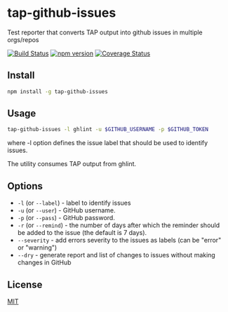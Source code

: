 # tap-github-issues
Test reporter that converts TAP output into github issues in multiple orgs/repos

[![Build Status](https://travis-ci.org/MailOnline/tap-github-issues.svg?branch=master)](https://travis-ci.org/MailOnline/tap-github-issues)
[![npm version](https://badge.fury.io/js/tap-github-issues.svg)](https://www.npmjs.com/package/tap-github-issues)
[![Coverage Status](https://coveralls.io/repos/MailOnline/tap-github-issues/badge.svg?branch=master&service=github)](https://coveralls.io/github/MailOnline/tap-github-issues?branch=master)


## Install

```bash
npm install -g tap-github-issues
```


## Usage

```bash
tap-github-issues -l ghlint -u $GITHUB_USERNAME -p $GITHUB_TOKEN
```

where -l option defines the issue label that should be used to identify issues.

The utility consumes TAP output from ghlint.


## Options

- `-l` (or `--label`) - label to identify issues
- `-u` (or `--user`) - GitHub username.
- `-p` (or `--pass`) - GitHub password.
- `-r` (or `--remind`) - the number of days after which the reminder should be added to the issue (the default is 7 days).
- `--severity` - add errors severity to the issues as labels (can be "error" or "warning")
- `--dry` - generate report and list of changes to issues without making changes in GitHub


## License

[MIT](https://github.com/MailOnline/tap-github-issues/blob/master/LICENSE)
